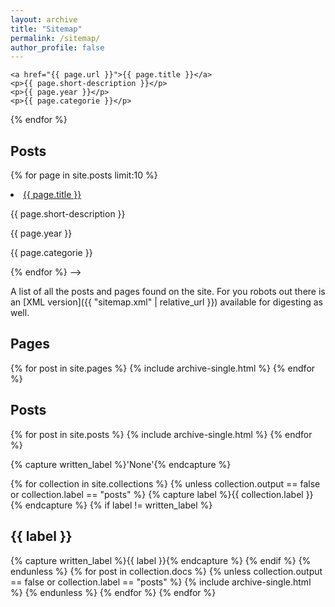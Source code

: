```yaml
---
layout: archive
title: "Sitemap"
permalink: /sitemap/
author_profile: false
---
```


<!-- {% for page in site.pages limit:5 %}
  <li>
    <!-- <img src="{{ page.image-path }}" alt="{{ page.title }}"/>  -->
    <a href="{{ page.url }}">{{ page.title }}</a>
    <p>{{ page.short-description }}</p>
    <p>{{ page.year }}</p>
    <p>{{ page.categorie }}</p>
  </li>
{% endfor %}

<h2>Posts</h2>

{% for page in site.posts limit:10 %}
  <li>
    <!-- <img src="{{ page.image-path }}" alt="{{ page.title }}"/>  -->
    <a href="{{ page.url }}">{{ page.title }}</a>
    <p>{{ page.short-description }}</p>
    <p>{{ page.year }}</p>
    <p>{{ page.categorie }}</p>
  </li>
{% endfor %} -->

A list of all the posts and pages found on the site. For you robots out there is an [XML version]({{ "sitemap.xml" | relative_url }}) available for digesting as well.

<h2>Pages</h2>
{% for post in site.pages %}
  {% include archive-single.html %}
{% endfor %}

<h2>Posts</h2>
{% for post in site.posts %}
  {% include archive-single.html %}
{% endfor %}

{% capture written_label %}'None'{% endcapture %}

{% for collection in site.collections %}
{% unless collection.output == false or collection.label == "posts" %}
  {% capture label %}{{ collection.label }}{% endcapture %}
  {% if label != written_label %}
  <h2>{{ label }}</h2>
  {% capture written_label %}{{ label }}{% endcapture %}
  {% endif %}
{% endunless %}
{% for post in collection.docs %}
  {% unless collection.output == false or collection.label == "posts" %}
  {% include archive-single.html %}
  {% endunless %}
{% endfor %}
{% endfor %}